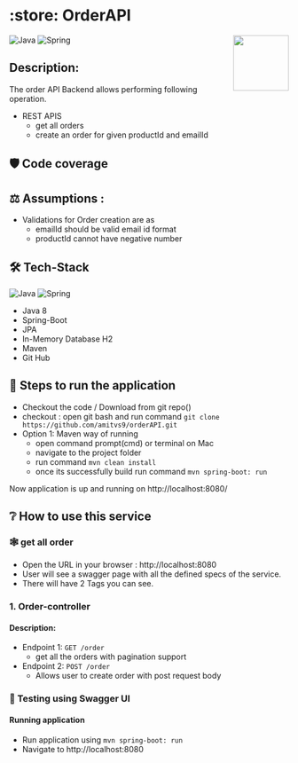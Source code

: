 # :store:	 OrderAPI
<a href="https://foojay.io/works-with-openjdk"><img align="right" src="https://github.com/foojayio/badges/raw/main/works_with_openjdk/Works-with-OpenJDK.png" width="100"></a>


![Java](https://img.shields.io/badge/-Java-000?&logo=Java&logoColor=007396)
![Spring](https://img.shields.io/badge/-Spring-000?&logo=Spring)


## Description:
The order API Backend allows performing following operation.
- REST APIS
  * get all orders
  * create an order for given productId and emailId


## :shield:	 Code coverage



## :balance_scale:	Assumptions :
- Validations for Order creation are as 
  - emailId should be valid email id format
  - productId cannot have negative number
 
## :hammer_and_wrench:	Tech-Stack
![Java](https://img.shields.io/badge/-Java-000?&logo=Java&logoColor=007396)
![Spring](https://img.shields.io/badge/-Spring-000?&logo=Spring)	
- Java 8 
- Spring-Boot
- JPA
- In-Memory Database H2
- Maven
- Git Hub

## :memo: Steps to run the application
- Checkout the code / Download from git repo()
- checkout : open git bash and run command `git clone https://github.com/amitvs9/orderAPI.git`
- Option 1: Maven way of running
  - open command prompt(cmd) or terminal on Mac
  - navigate to the project folder
  - run command `mvn clean install`
  - once its successfully build run command `mvn spring-boot: run`

Now application is up and running on http://localhost:8080/

## :grey_question:	How to use this service
### :spider_web: get all order  
 - Open the URL in your browser : http://localhost:8080
 - User will see a swagger page with all the defined specs of the service.
 - There will have 2 Tags you can see.


### 1. Order-controller
#### Description:
- Endpoint 1: `GET /order`
  - get all the orders with pagination support 
- Endpoint 2: `POST /order`
  - Allows user to create order with post request body


### :test_tube: Testing using Swagger UI

#### Running application
- Run application using `mvn spring-boot: run`
- Navigate to http://localhost:8080
